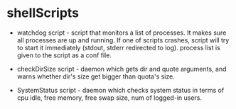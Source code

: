 # shellScripts
* watchdog script - script that monitors a list of processes. It makes sure all processes are up and running. If one of scripts crashes, script will try to start it immediately (stdout, stderr redirected to log). process list is given to the script as a conf file.

* checkDirSize script - daemon which gets dir and quote arguments, and warns whether dir's size get bigger than quota's size.

* SystemStatus script - daemon which checks system status in terms of cpu idle, free memory, free swap size, num of logged-in users.
